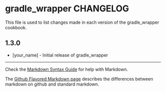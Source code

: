 gradle_wrapper CHANGELOG
========================

This file is used to list changes made in each version of the gradle_wrapper cookbook.

1.3.0
-----
- [your_name] - Initial release of gradle_wrapper

- - -
Check the [Markdown Syntax Guide](http://daringfireball.net/projects/markdown/syntax) for help with Markdown.

The [Github Flavored Markdown page](http://github.github.com/github-flavored-markdown/) describes the differences between markdown on github and standard markdown.
